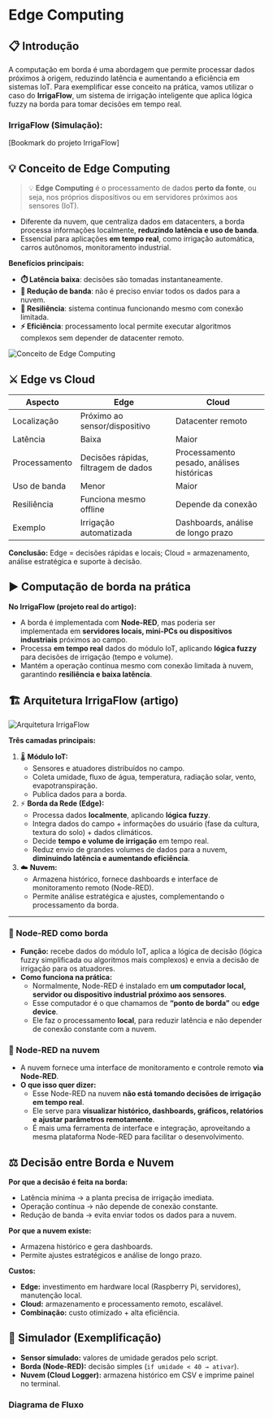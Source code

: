 # Edge Computing

## 📋 Introdução
A computação em borda é uma abordagem que permite processar dados próximos à origem, reduzindo latência e aumentando a eficiência em sistemas IoT. Para exemplificar esse conceito na prática, vamos utilizar o caso do **IrrigaFlow**, um sistema de irrigação inteligente que aplica lógica fuzzy na borda para tomar decisões em tempo real.

### IrrigaFlow (Simulação):
[Bookmark do projeto IrrigaFlow] <!-- Substitua pelo link real, se desejar -->

## 💡 Conceito de Edge Computing
> 💡 **Edge Computing** é o processamento de dados **perto da fonte**, ou seja, nos próprios dispositivos ou em servidores próximos aos sensores (IoT).

- Diferente da nuvem, que centraliza dados em datacenters, a borda processa informações localmente, **reduzindo latência e uso de banda**.
- Essencial para aplicações **em tempo real**, como irrigação automática, carros autônomos, monitoramento industrial.

**Benefícios principais:**
- **⏱️ Latência baixa**: decisões são tomadas instantaneamente.
- **📶 Redução de banda**: não é preciso enviar todos os dados para a nuvem.
- **🔧 Resiliência**: sistema continua funcionando mesmo com conexão limitada.
- **⚡ Eficiência**: processamento local permite executar algoritmos complexos sem depender de datacenter remoto.

![Conceito de Edge Computing](URL_DA_IMAGEM_EDGE)

## ⚔️ Edge vs Cloud
| Aspecto        | Edge                               | Cloud                             |
|----------------|------------------------------------|-----------------------------------|
| Localização    | Próximo ao sensor/dispositivo      | Datacenter remoto                 |
| Latência       | Baixa                              | Maior                             |
| Processamento  | Decisões rápidas, filtragem de dados | Processamento pesado, análises históricas |
| Uso de banda   | Menor                              | Maior                             |
| Resiliência    | Funciona mesmo offline             | Depende da conexão                |
| Exemplo        | Irrigação automatizada             | Dashboards, análise de longo prazo|

**Conclusão:** Edge = decisões rápidas e locais; Cloud = armazenamento, análise estratégica e suporte à decisão.

## ▶️ Computação de borda na prática
**No IrrigaFlow (projeto real do artigo):**
- A borda é implementada com **Node-RED**, mas poderia ser implementada em **servidores locais, mini-PCs ou dispositivos industriais** próximos ao campo.
- Processa **em tempo real** dados do módulo IoT, aplicando **lógica fuzzy** para decisões de irrigação (tempo e volume).
- Mantém a operação contínua mesmo com conexão limitada à nuvem, garantindo **resiliência e baixa latência**.

## 🏗️ Arquitetura IrrigaFlow (artigo)
<!-- Imagem Arquitetura -->
![Arquitetura IrrigaFlow](https://www.akamai.com/site/en/images/article/2024/how-does-edge-computing-work.png)

**Três camadas principais:**
1. 🌡️ **Módulo IoT:**
   - Sensores e atuadores distribuídos no campo.
   - Coleta umidade, fluxo de água, temperatura, radiação solar, vento, evapotranspiração.
   - Publica dados para a borda.
2. ⚡ **Borda da Rede (Edge):**
   - Processa dados **localmente**, aplicando **lógica fuzzy**.
   - Integra dados do campo + informações do usuário (fase da cultura, textura do solo) + dados climáticos.
   - Decide **tempo e volume de irrigação** em tempo real.
   - Reduz envio de grandes volumes de dados para a nuvem, **diminuindo latência e aumentando eficiência**.
3. ☁️ **Nuvem:**
   - Armazena histórico, fornece dashboards e interface de monitoramento remoto (Node-RED).
   - Permite análise estratégica e ajustes, complementando o processamento da borda.

---

### 🔹 Node-RED como borda
- **Função:** recebe dados do módulo IoT, aplica a lógica de decisão (lógica fuzzy simplificada ou algoritmos mais complexos) e envia a decisão de irrigação para os atuadores.
- **Como funciona na prática:**
  - Normalmente, Node-RED é instalado em **um computador local, servidor ou dispositivo industrial próximo aos sensores**.
  - Esse computador é o que chamamos de **“ponto de borda”** ou **edge device**.
  - Ele faz o processamento **local**, para reduzir latência e não depender de conexão constante com a nuvem.

### 🔹 Node-RED na nuvem
- A nuvem fornece uma interface de monitoramento e controle remoto **via Node-RED**.
- **O que isso quer dizer:**
  - Esse Node-RED na nuvem **não está tomando decisões de irrigação em tempo real**.
  - Ele serve para **visualizar histórico, dashboards, gráficos, relatórios e ajustar parâmetros remotamente**.
  - É mais uma ferramenta de interface e integração, aproveitando a mesma plataforma Node-RED para facilitar o desenvolvimento.

## ⚖️ Decisão entre Borda e Nuvem
**Por que a decisão é feita na borda:**
- Latência mínima → a planta precisa de irrigação imediata.
- Operação contínua → não depende de conexão constante.
- Redução de banda → evita enviar todos os dados para a nuvem.

**Por que a nuvem existe:**
- Armazena histórico e gera dashboards.
- Permite ajustes estratégicos e análise de longo prazo.

**Custos:**
- **Edge:** investimento em hardware local (Raspberry Pi, servidores), manutenção local.
- **Cloud:** armazenamento e processamento remoto, escalável.
- **Combinação:** custo otimizado + alta eficiência.

## 🧪 Simulador (Exemplificação)
- **Sensor simulado:** valores de umidade gerados pelo script.
- **Borda (Node-RED):** decisão simples (`if umidade < 40 → ativar`).
- **Nuvem (Cloud Logger):** armazena histórico em CSV e imprime painel no terminal.

### Diagrama de Fluxo
